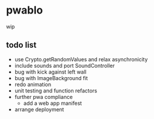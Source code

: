 # pwablo

wip

## todo list

- use Crypto.getRandomValues and relax asynchronicity
- include sounds and port SoundController
- bug with kick against left wall
- bug with ImageBackground fit
- redo animation
- unit testing and function refactors
- further pwa compliance
  - add a web app manifest
- arrange deployment
